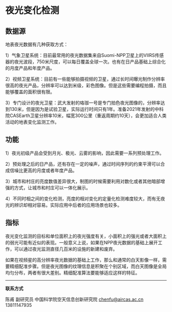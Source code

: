 # 夜光变化检测



## 数据源

地表夜光数据有几种获取方式：

1）气象卫星系统：目前最常用的夜光数据集来自Suomi-NPP卫星上的VIIRS传感器的夜光波段，750米尺度，可以每日覆盖全球一次。也有在日产品基础上综合化的月度产品和年度产品。

2）视频卫星系统：目前有一些能够拍摄视频的卫星，通过长时间曝光制作分辨率很高的夜光产品，分辨率可以达到米级，彩色图像。但是这些需要编程拍摄，而且能够覆盖的面积很有限。

3）专门设计的夜光卫星：武大发射的珞珈一号是专门拍色夜光图像的，分辨率达到130米，但是因为是试验卫星，实际运行时间只有1年。准备2021年发射的中科院CASEarth卫星分辨率10米，幅宽300公里（重返周期约10天），会更加适合人类活动的地表变化监测工作。




## 功能

1）夜光初级产品会受到月光、极光、云雾的影响，因此需要一系列预处理工作。

2）预处理之后的日产品，还有存在一定的噪声，通过时间序列的约束平滑可以合成信噪比更高的月度或者年度产品。

3）城市和村庄的亮度数值差异很大，制图的时候需要利用对数化或者其他暗部增强的方式，让城市和村庄可以一体化展示。

4）不同时相之间的变化检测，亮度的相对变化的定量化检测难度较大，而有无夜光的辨识却相对容易。实际应用中后者的应用场景也较多。



## 指标

夜光变化监测的目标和单位面积上的夜光强度有关，小面积上的强光或者大面积上的弱光可能有近似的表现。一般意义上说，如果在NPP夜光数据的基础上展开工作，可以通过夜光监测直径几百米的设施的新建和废弃。

如果在视频星的高分辨率夜光数据的基础上工作，那么和通常的白天影像一样，需要精细配准步骤。但是夜光图像的纹理信息是积聚在个别区域，而白天图像是全局均匀分布，两者有很大差别。精细配准算法要能够适应这样的特征。




---


**联系方式**

陈甫 副研究员
中国科学院空天信息创新研究院
chenfu@aircas.ac.cn
13811147935